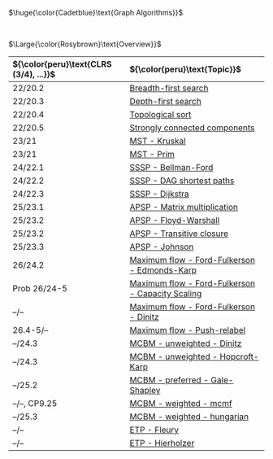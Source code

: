 $\huge{\color{Cadetblue}\text{Graph Algorithms}}$

<br/>

$\Large{\color{Rosybrown}\text{Overview}}$

| ${\color{peru}\text{CLRS (3/4), ...}}$ | ${\color{peru}\text{Topic}}$ |
|:---|:---|
| 22/20.2 | [Breadth-first search](https://github.com/pl3onasm/CLRS/tree/main/algorithms/graphs/bfs) |
| 22/20.3 | [Depth-first search](https://github.com/pl3onasm/CLRS/tree/main/algorithms/graphs/dfs) |
| 22/20.4 | [Topological sort](https://github.com/pl3onasm/CLRS/tree/main/algorithms/graphs/top-sort) |
| 22/20.5 | [Strongly connected components](https://github.com/pl3onasm/CLRS/tree/main/algorithms/graphs/scc) |
| 23/21 | [MST - Kruskal](https://github.com/pl3onasm/CLRS/tree/main/algorithms/graphs/MST-kruskal) |
| 23/21 | [MST - Prim](https://github.com/pl3onasm/CLRS/tree/main/algorithms/graphs/MST-prim) |
| 24/22.1 | [SSSP - Bellman-Ford](https://github.com/pl3onasm/CLRS/tree/main/algorithms/graphs/SSSP-bellman-ford) |
| 24/22.2 | [SSSP - DAG shortest paths](https://github.com/pl3onasm/CLRS/tree/main/algorithms/graphs/SSSP-DAG) |
| 24/22.3 | [SSSP - Dijkstra](https://github.com/pl3onasm/CLRS/tree/main/algorithms/graphs/SSSP-dijkstra) |
| 25/23.1 | [APSP - Matrix multiplication](https://github.com/pl3onasm/CLRS/tree/main/algorithms/graphs/APSP-matrix-mult) |
| 25/23.2 | [APSP - Floyd-Warshall](https://github.com/pl3onasm/CLRS/tree/main/algorithms/graphs/APSP-floyd) |
| 25/23.2 | [APSP - Transitive closure](https://github.com/pl3onasm/CLRS/tree/main/algorithms/graphs/APSP-transitive-closure) |
| 25/23.3 | [APSP - Johnson](https://github.com/pl3onasm/CLRS/tree/main/algorithms/graphs/APSP-johnson) |
| 26/24.2 | [Maximum flow - Ford-Fulkerson - Edmonds-Karp](https://github.com/pl3onasm/CLRS/tree/main/algorithms/graphs/MF-Edmonds-Karp) |
| Prob 26/24-5 | [Maximum flow - Ford-Fulkerson - Capacity Scaling](https://github.com/pl3onasm/CLRS/tree/main/algorithms/graphs/MF-cap-scaling) |
| –/– | [Maximum flow - Ford-Fulkerson - Dinitz](https://github.com/pl3onasm/CLRS/tree/main/algorithms/graphs/MF-cap-scaling) |
| 26.4-5/– | [Maximum flow - Push-relabel](https://github.com/pl3onasm/CLRS/tree/main/algorithms/graphs/MF-push-relabel) |
| –/24.3 | [MCBM - unweighted - Dinitz](https://github.com/pl3onasm/CLRS/tree/main/algorithms/graphs/MCBM-dinitz) |
| –/24.3 | [MCBM - unweighted - Hopcroft-Karp](https://github.com/pl3onasm/CLRS/tree/main/algorithms/graphs/MCBM-hopcroft-karp) |
| –/25.2 | [MCBM - preferred - Gale-Shapley](https://github.com/pl3onasm/CLRS/tree/main/algorithms/graphs/MCBM-gale-shapley) |
| –/–, CP9.25 | [MCBM - weighted - mcmf](https://github.com/pl3onasm/CLRS/tree/main/algorithms/graphs/MCBM-weighted-mcmf) |
| –/25.3 | [MCBM - weighted - hungarian](https://github.com/pl3onasm/CLRS/tree/main/algorithms/graphs/MCBM-weighted-hungarian) |
| –/– | [ETP - Fleury](https://github.com/pl3onasm/CLRS/tree/main/algorithms/graphs/ETP-fleury) |
| –/– | [ETP - Hierholzer](https://github.com/pl3onasm/CLRS/tree/main/algorithms/graphs/ETP-hierholzer) |
